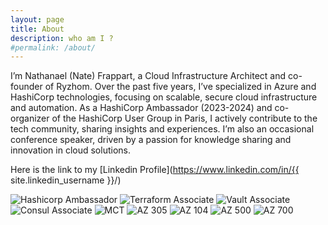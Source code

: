 ```yaml
---
layout: page
title: About
description: who am I ?
#permalink: /about/
---
```


I’m Nathanael (Nate) Frappart, a Cloud Infrastructure Architect and co-founder of Ryzhom. Over the past five years, I’ve specialized in Azure and HashiCorp technologies, focusing on scalable, secure cloud infrastructure and automation. As a HashiCorp Ambassador (2023-2024) and co-organizer of the HashiCorp User Group in Paris, I actively contribute to the tech community, sharing insights and experiences. I’m also an occasional conference speaker, driven by a passion for knowledge sharing and innovation in cloud solutions.

Here is the link to my [Linkedin Profile](https://www.linkedin.com/in/{{ site.linkedin_username }}/)

 ![Hashicorp Ambassador](https://images.credly.com/size/200x200/images/692826e2-8c24-4967-8373-fa75319eaed8/image.png) ![Terraform Associate](https://images.credly.com/size/200x200/images/99289602-861e-4929-8277-773e63a2fa6f/image.png) ![Vault Associate](https://images.credly.com/size/200x200/images/fd1bf1cf-dc60-4868-b3a3-9b93e8af763c/image.png) ![Consul Associate](https://images.credly.com/size/200x200/images/5a1ba86e-8a0f-44cb-b7e2-4c192480fedf/image.png) ![MCT](https://images.credly.com/size/200x200/images/bb4156e4-c2e1-4399-b03c-af6feb7a6cc4/image.png) ![AZ 305](https://images.credly.com/size/200x200/images/987adb7e-49be-4e24-b67e-55986bd3fe66/azure-solutions-architect-expert-600x600.png) ![AZ 104](https://images.credly.com/size/200x200/images/336eebfc-0ac3-4553-9a67-b402f491f185/azure-administrator-associate-600x600.png) ![AZ 500](https://images.credly.com/size/200x200/images/1ad16b6f-2c71-4a2e-ae74-ec69c4766039/azure-security-engineer-associate600x600.png) ![AZ 700](https://images.credly.com/size/200x200/images/c3a2e51d-7984-48cc-a4cb-88d4e8487037/azure-network-engineer-associate-600x600.png)
